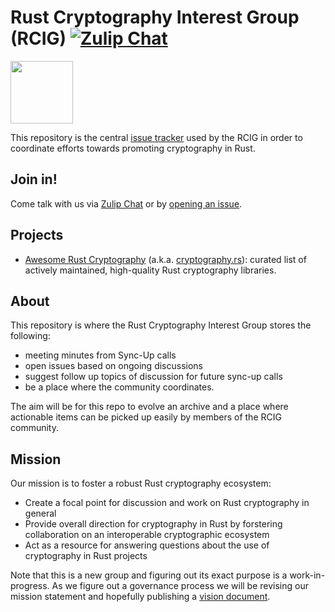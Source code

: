 # Rust Cryptography Interest Group (RCIG) [![Zulip Chat][chat-img]][Zulip Chat]

<img width="100px"
src="https://raw.githubusercontent.com/The-DevX-Initiative/RCIG_Coordination_Repo/main/mascot.png">

This repository is the central [issue tracker] used by the RCIG in order to
coordinate efforts towards promoting cryptography in Rust.

## Join in!

Come talk with us via [Zulip Chat] or by [opening an issue].

## Projects

- [Awesome Rust Cryptography][cryptography.rs] (a.k.a. [cryptography.rs]):
  curated list of  actively maintained, high-quality Rust cryptography libraries.

## About

This repository is where the Rust Cryptography Interest Group stores the following:

- meeting  minutes from Sync-Up calls
- open issues based on ongoing discussions
- suggest follow  up topics of discussion for future sync-up calls
- be a place where the community  coordinates.

The aim will be for this repo to evolve an archive and a place
where actionable items can be
picked up easily by members of the RCIG community.

## Mission

Our mission is to foster a robust Rust cryptography ecosystem:

- Create a focal point for discussion and work on Rust cryptography in general
- Provide overall direction for cryptography in Rust by forstering
  collaboration on an interoperable cryptographic ecosystem
- Act as a resource for answering questions about the use of cryptography
  in Rust projects

Note that this is a new group and figuring out its exact purpose is a work-in-progress.
As we figure out a governance process we will be revising our mission statement and
hopefully publishing a [vision document].

[issue tracker]: https://github.com/The-DevX-Initiative/RCIG_Coordination_Repo/issues
[opening an issue]: https://github.com/The-DevX-Initiative/RCIG_Coordination_Repo/issues/new/choose
[vision document]: https://github.com/The-DevX-Initiative/RCIG_Coordination_Repo/issues/4
[Zulip Chat]: https://rcig.zulipchat.com/
[chat-img]: https://img.shields.io/badge/zulip-join_chat-blue.svg?logo=zulip
[cryptography.rs]: https://cryptography.rs
